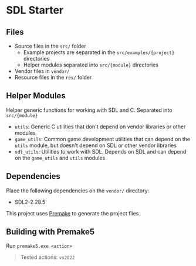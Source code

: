 # SDL Starter

## Files
* Source files in the `src/` folder
    - Example projects are separated in the `src/examples/{project}` directories
    - Helper modules separated into `src/{module}` directories
* Vendor files in `vendor/`
* Resource files in the `res/` folder

## Helper Modules
Helper generic functions for working with SDL and C. Separated into `src/{module}`
* `utils`: Generic C utilities that don't depend on vendor libraries or other modules
* `game_utils`: Common game development utilities that can depend on the `utils` module, but doesn't depend on SDL or other vendor libraries
* `sdl_utils`: Utilities to work with SDL. Depends on SDL and can depend on the `game_utils` and `utils` modules

## Dependencies

Place the following dependencies on the `vendor/` directory:

* SDL2-2.28.5


This project uses [Premake](https://premake.github.io/download) to generate the project files.

## Building with Premake5

Run `premake5.exe <action>`

> Tested actions: `vs2022`

